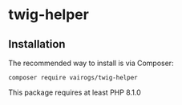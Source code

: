 # twig-helper

Installation
------------

The recommended way to install is via Composer:

```
composer require vairogs/twig-helper
```

This package requires at least PHP 8.1.0
